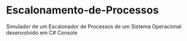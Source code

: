 # Escalonamento-de-Processos
Simulador de um Escalonador de Processos de um Sistema Operacional desenvolvido em C# Console 
